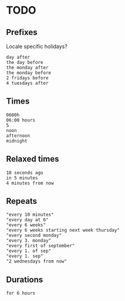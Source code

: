 # TODO

## Prefixes

Locale specific holidays?

```
day after
the day before
the monday after
the monday before
2 fridays before
4 tuesdays after
```

## Times

```
0600h
06:00 hours
5
noon
afternoon
midnight
```

## Relaxed times ##

```
10 seconds ago
in 5 minutes
4 minutes from now
```

## Repeats

```
"every 10 minutes"
"every day at 6"
"every 6 weeks"
"every 6 weeks starting next week thursday"
"every second monday"
"every 3. monday"
"every first of september"
"every 1. of sep"
"every 1. sep"
"2 wednesdays from now"
```

## Durations

```
for 6 hours
```
